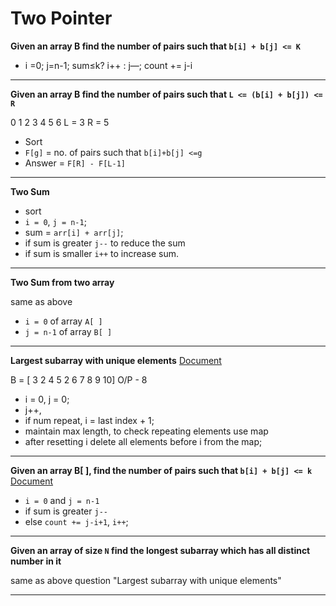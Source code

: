 # Two Pointer

**Given an array B find the number of pairs such that `b[i] + b[j] <= K`**

- i =0; j=n-1; sum≤k? i++ : j—; count += j-i

---

**Given an array B find the number of pairs such that `L <= (b[i] + b[j]) <= R`**

0 1 2 3 4 5 6
L = 3  R = 5
- Sort
- `F[g]` = no. of pairs such that `b[i]+b[j] <=g`
- Answer = `F[R] - F[L-1]`

---

**Two Sum**

- sort
- `i = 0`, `j = n-1`;
- sum = `arr[i] + arr[j]`;
- if sum is greater `j--` to reduce the sum
- if sum is smaller `i++` to increase sum.

---

**Two Sum from two array**

same as above
- `i = 0` of array `A[ ]` 
- `j = n-1` of array `B[ ]`

---

**Largest subarray with unique elements**
[Document](https://docs.google.com/document/d/1Utku2AUwPW4iiXhQDi-MUzMpyNm_78VCCWec55g2cas/edit)

B = [ 3 2 4 5 2 6 7 8 9 10] 
O/P - 8 

- i = 0, j = 0;
- j++, 
- if num repeat, i = last index + 1;
- maintain max length, to check repeating elements use map
- after resetting i delete all elements before i from the map;

---

**Given an array B[ ], find the number of pairs such that `b[i] + b[j] <= k`**
[Document](https://docs.google.com/document/d/1BAtrKGHmF-OxSRuHtrdtR_5iG24nIGi1Oa7mjEKaumY/edit)

- `i = 0` and `j = n-1`
- if sum is greater `j--` 
- else `count += j-i+1`, `i++`;

---

**Given an array of size `N` find the longest subarray which has all distinct number in it**

same as above question 
"Largest subarray with unique elements"

---

